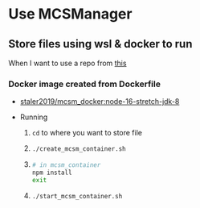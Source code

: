 # Use MCSManager

## Store files using wsl & docker to run

When I want to use a repo from [this](https://github.com/Suwings/MCSManager)

### Docker image created from Dockerfile

- [staler2019/mcsm_docker:node-16-stretch-jdk-8](https://hub.docker.com/repository/docker/staler2019/mcsm_docker)

- Running

  1. `cd` to where you want to store file

  2. ```.sh
     ./create_mcsm_container.sh
     ```

  3. ```.sh
     # in mcsm_container
     npm install
     exit
     ```

  4. ```.sh
     ./start_mcsm_container.sh
     ```
